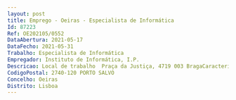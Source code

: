 ```yaml
--- 
layout: post
title: Emprego - Oeiras - Especialista de Informática
Id: 87223
Ref: OE202105/0552
DataAbertura: 2021-05-17
DataFecho: 2021-05-31
Trabalho: Especialista de Informática
Empregador: Instituto de Informática, I.P.
Descricao: Local de trabalho  Praça da Justiça, 4719 003 BragaCaracterização do Posto de Trabalho para o exercício de funções de Suporte Técnico IT, preferencialmente com as seguintes características    Monitorizar problemas desde o início até à sua resolução    Preparar intervenções despoletadas pela gestão de topo    Criar contas, gerir equipamentos e acessos, reportar avarias e atualizar software (instalação ou reparação).
CodigoPostal: 2740-120 PORTO SALVO
Concelho: Oeiras
Distrito: Lisboa
--- 
```

